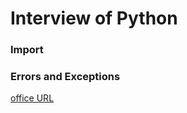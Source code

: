 # Interview of Python

### Import



### Errors and Exceptions

[office URL](https://docs.python.org/3/tutorial/errors.html)



